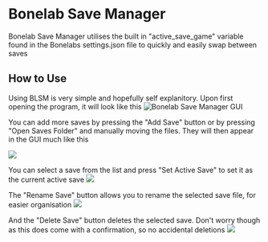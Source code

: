 # Bonelab Save Manager
Bonelab Save Manager utilises the built in "active_save_game" variable found in the Bonelabs settings.json file to quickly and easily swap between saves

## How to Use
Using BLSM is very simple and hopefully self explanitory. Upon first opening the program, it will look like this
![Bonelab Save Manager GUI](https://i.imgur.com/9uVSCHn.png)

You can add more saves by pressing the "Add Save" button or by pressing "Open Saves Folder" and manually moving the files. They will then appear in the GUI much like this

![](https://i.imgur.com/Bog7grI.png)

You can select a save from the list and press "Set Active Save" to set it as the current active save
![](https://i.imgur.com/ER5tbMV.png)

The "Rename Save" button allows you to rename the selected save file, for easier organisation
![](https://i.imgur.com/eRAxOO0.png)

And the "Delete Save" button deletes the selected save. Don't worry though as this does come with a confirmation, so no accidental deletions
![](https://i.imgur.com/S29PHWx.png)
